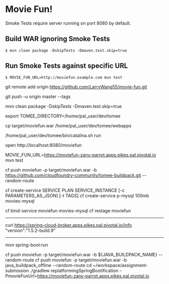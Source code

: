 # Movie Fun!

Smoke Tests require server running on port 8080 by default.

## Build WAR ignoring Smoke Tests

```
$ mvn clean package -DskipTests -Dmaven.test.skip=true
```

## Run Smoke Tests against specific URL

```
$ MOVIE_FUN_URL=http://moviefun.example.com mvn test
```

git remote add origin https://github.com/LarryWang55/movie-fun.git

git push -u origin master --tags

mvn clean package -DskipTests -Dmaven.test.skip=true

export TOMEE_DIRECTORY=/home/pal_user/dev/tomee

cp target/moviefun.war /home/pal_user/dev/tomee/webapps

/home/pal_user/dev/tomee/bin/catalina.sh run

open http://localhost:8080/moviefun

MOVIE_FUN_URL=https://moviefun-zany-parrot.apps.pikes.pal.pivotal.io mvn test

cf push moviefun -p target/moviefun.war -b https://github.com/cloudfoundry-community/tomee-buildpack.git --random-route

cf create-service SERVICE PLAN SERVICE_INSTANCE [-c PARAMETERS_AS_JSON] [-t TAGS]
cf create-service p-mysql 100mb movies-mysql

cf bind-service moviefun movies-mysql
cf restage moviefun

-------------------------------------------------
curl https://spring-cloud-broker.apps.pikes.pal.pivotal.io/info
"version":"1.5.2-build.9"

-------------------------------------------------
mvn spring-boot:run

cf push moviefun -p target/moviefun.war -b ${JAVA_BUILDPACK_NAME} --random-route
cf push moviefun -p target/moviefun.war -b java_buildpack_offline --random-route
cd ~/workspace/assignment-submission
./gradlew replatformingSpringBootification -PmovieFunUrl=https://moviefun-zany-parrot.apps.pikes.pal.pivotal.io

